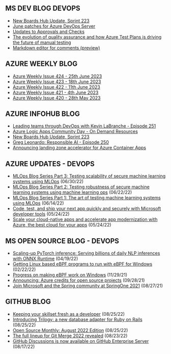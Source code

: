 ## MS DEV BLOG DEVOPS 

<!-- DEVBLOGDEVOPS:START -->
- [New Boards Hub Update, Sprint 223](https://devblogs.microsoft.com/devops/new-boards-hub-update-sprint-223/)
- [June patches for Azure DevOps Server](https://devblogs.microsoft.com/devops/june-patches-for-azure-devops-server-2/)
- [Updates to Approvals and Checks](https://devblogs.microsoft.com/devops/updates-to-approvals-and-checks/)
- [The evolution of quality assurance and how Azure Test Plans is driving the future of manual testing](https://devblogs.microsoft.com/devops/the-evolution-of-quality-assurance-and-how-azure-test-plans-is-driving-the-future-of-manual-testing/)
- [Markdown editor for comments (preview)](https://devblogs.microsoft.com/devops/markdown-editor-for-comments-preview/)
<!-- DEVBLOGDEVOPS:END -->


## AZURE WEEKLY BLOG

<!-- AZUREWEEKLY:START -->
- [Azure Weekly Issue 424 - 25th June 2023](https://azureweekly.info/issue-424.html)
- [Azure Weekly Issue 423 - 18th June 2023](https://azureweekly.info/issue-423.html)
- [Azure Weekly Issue 422 - 11th June 2023](https://azureweekly.info/issue-422.html)
- [Azure Weekly Issue 421 - 4th June 2023](https://azureweekly.info/issue-421.html)
- [Azure Weekly Issue 420 - 28th May 2023](https://azureweekly.info/issue-420.html)
<!-- AZUREWEEKLY:END -->

## AZURE INFOHUB BLOG 

<!-- AZUREINFOHUB:START -->
- [Leading teams through DevOps with Kevin LaBranche - Episode 251](http://feed.azuredevops.show/leading-teams-through-devops-with-kevin-labranche-episode-251)
- [Azure Logic Apps Community Day - On Demand Resources](https://techcommunity.microsoft.com/t5/azure-integration-services-blog/azure-logic-apps-community-day-on-demand-resources/ba-p/3855572)
- [New Boards Hub Update, Sprint 223](https://devblogs.microsoft.com/devops/new-boards-hub-update-sprint-223/)
- [Greg Leonardo: Responsible AI - Episode 250](http://feed.azuredevops.show/greg-leonardo-responsible-ai-episode-250)
- [Announcing landing zone accelerator for Azure Container Apps](https://techcommunity.microsoft.com/t5/apps-on-azure-blog/announcing-landing-zone-accelerator-for-azure-container-apps/ba-p/3843989)
<!-- AZUREINFOHUB:END -->


## AZURE UPDATES - DEVOPS 

<!-- AZUREUPDATES:START -->

 - [MLOps Blog Series Part 3: Testing scalability of secure machine learning systems using MLOps](https://azure.microsoft.com/blog/mlops-blog-series-part-3-testing-scalability-of-secure-machine-learning-systems-using-mlops/) (06/30/22)
 - [MLOps Blog Series Part 2: Testing robustness of secure machine learning systems using machine learning ops](https://azure.microsoft.com/blog/mlops-blog-series-part-2-testing-robustness-of-secure-machine-learning-systems-using-machine-learning-ops/) (06/22/22)
 - [MLOps Blog Series Part 1: The art of testing machine learning systems using MLOps](https://azure.microsoft.com/blog/mlops-blog-series-part-1-the-art-of-testing-machine-learning-systems-using-mlops/) (06/14/22)
 - [Code, test, and ship your next app quickly and securely with Microsoft developer tools](https://azure.microsoft.com/blog/code-test-and-ship-your-next-app-quickly-and-securely-with-microsoft-developer-tools/) (05/24/22)
 - [Scale your cloud-native apps and accelerate app modernization with Azure, the best cloud for your apps](https://azure.microsoft.com/blog/scale-your-cloudnative-apps-and-accelerate-app-modernization-with-azure-the-best-cloud-for-your-apps/) (05/24/22)
<!-- AZUREUPDATES:END -->


## MS OPEN SOURCE BLOG - DEVOPS 

<!-- MSOPENSOURCEBLOG:START -->

 - [Scaling-up PyTorch inference: Serving billions of daily NLP inferences with ONNX Runtime](https://cloudblogs.microsoft.com/opensource/2022/04/19/scaling-up-pytorch-inference-serving-billions-of-daily-nlp-inferences-with-onnx-runtime/) (04/19/22)
 - [Getting Linux based eBPF programs to run with eBPF for Windows](https://cloudblogs.microsoft.com/opensource/2022/02/22/getting-linux-based-ebpf-programs-to-run-with-ebpf-for-windows/) (02/22/22)
 - [Progress on making eBPF work on Windows](https://cloudblogs.microsoft.com/opensource/2021/11/29/progress-on-making-ebpf-work-on-windows/) (11/29/21)
 - [Announcing: Azure credits for open source projects](https://cloudblogs.microsoft.com/opensource/2021/09/28/announcing-azure-credits-for-open-source-projects/) (09/28/21)
 - [Join Microsoft and the Spring community at SpringOne 2021](https://cloudblogs.microsoft.com/opensource/2021/08/27/join-microsoft-and-the-spring-community-at-springone-2021/) (08/27/21)
<!-- MSOPENSOURCEBLOG:END -->


## GITHUB BLOG


<!-- GITHUB:START -->

 - [Keeping your skillset fresh as a developer](https://github.blog/2022-08-25-keeping-your-skillset-fresh-as-a-developer/) (08/25/22)
 - [Introducing Trilogy: a new database adapter for Ruby on Rails](https://github.blog/2022-08-25-introducing-trilogy-a-new-database-adapter-for-ruby-on-rails/) (08/25/22)
 - [Open Source Monthly: August 2022 Edition](https://github.blog/2022-08-25-open-source-monthly-august-2022-edition/) (08/25/22)
 - [The full lineup for Git Merge 2022 revealed](https://github.blog/2022-08-23-the-full-lineup-for-git-merge-2022-revealed/) (08/23/22)
 - [GitHub Discussions is now available on GitHub Enterprise Server](https://github.blog/2022-08-17-github-discussions-is-now-available-on-github-enterprise-server/) (08/17/22)
<!-- GITHUB:END -->

